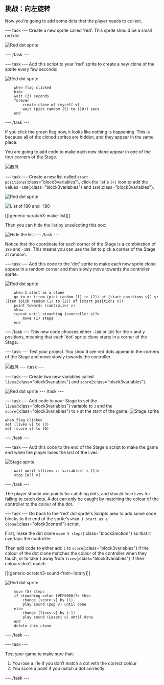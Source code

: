 ## 挑战：向左旋转

Now you're going to add some dots that the player needs to collect.

\--- task \--- Create a new sprite called 'red'. This sprite should be a small red dot.

![Red dot sprite](images/dots-red.png)

\--- /task \---

\--- task \--- Add this script to your 'red' sprite to create a new clone of the sprite every few seconds:

![Red dot sprite](images/red-sprite.png)

```blocks3
    when flag clicked
    hide
    wait (2) seconds
    forever
        create clone of (myself v)
        wait (pick random (5) to (10)) secs
    end
```

\--- /task \---

If you click the green flag now, it looks like nothing is happening. This is because all of the cloned sprites are hidden, and they appear in the same place.

You are going to add code to make each new clone appear in one of the four corners of the Stage.

![截屏](images/dots-start.png)

\--- task \--- Create a new list called `start positions`{:class="block3variables"}, click the list's `(+)` icon to add the values `-180`{:class="block3variables"} and `180`{:class="block3variables"}.

![Red dot sprite](images/red-sprite.png)

![List of 180 and -180](images/dots-list.png)

[[[generic-scratch3-make-list]]]

Then you can hide the list by unselecting this box:

![Hide the list](images/hide-list.png) \--- /task \---

Notice that the coordinate for each corner of the Stage is a combination of `180` and `-180`. This means you can use the list to pick a corner of the Stage at random.

\--- task \--- Add this code to the 'dot' sprite to make each new sprite clone appear in a random corner and then slowly move towards the controller sprite.

![Red dot sprite](images/red-sprite.png)

```blocks3
    when I start as a clone
    go to x: (item (pick random (1) to (2)) of [start positions v]) y: (item (pick random (1) to (2)) of [start positions v])
    point towards (controller v)
    show
    repeat until <touching (controller v)?>
        move (1) steps
    end
```

\--- /task \--- This new code chooses either `-180` or `180` for the x and y positions, meaning that each 'dot' sprite clone starts in a corner of the Stage.

\--- task \--- Test your project. You should see red dots appear in the corners of the Stage and move slowly towards the controller.

![截屏](images/dots-red-test.png) \--- /task \---

\--- task \--- Create two new variables called `lives`{:class="block3variables"} and `score`{:class="block3variables"}.

![Red dot sprite](images/red-sprite.png) \--- /task \---

\--- task \--- Add code to your Stage to set the `lives`{:class="block3variables"} variable to `3` and the `score`{:class="block3variables"} to `0` at the start of the game. ![Stage sprite](images/stage-sprite.png)

```blocks3
when flag clicked
set [lives v] to (3)
set [score v] to (0)
```

\--- /task \---

\--- task \--- Add this code to the end of the Stage's script to make the game end when the player loses the last of the lives:

![Stage sprite](images/stage-sprite.png)

```blocks3
    wait until <(lives :: variables) < [1]>
    stop [all v]
```

\--- /task \---

The player should win points for catching dots, and should lose lives for failing to catch dots. A dot can only be caught by matching the colour of the controller to the colour of the dot.

\--- task \--- Go back to the 'red' dot sprite's Scripts area to add some code blocks to the end of the sprite's `when I start as a clone`{:class="block3control"} script.

First, make the dot clone `move 5 steps`{:class="block3motion"} so that it overlaps the controller.

Then add code to either add `1` to `score`{:class="block3variables"} if the colour of the dot clone matches the colour of the controller when they touch, or to take `1` away from `lives`{:class="block3variables"} if their colours don't match.

[[[generic-scratch3-sound-from-library]]]

![Red dot sprite](images/red-sprite.png)

```blocks3
    move (5) steps
    if <touching color [#FF0000]?> then
        change [score v] by (1)
        play sound (pop v) until done
    else
        change [lives v] by (-1)
        play sound (Laser1 v) until done
    end
    delete this clone
```

\--- /task \---

\--- task \---

Test your game to make sure that:

1. You lose a life if you don’t match a dot with the correct colour
2. You score a point if you match a dot correctly

\--- /task \---